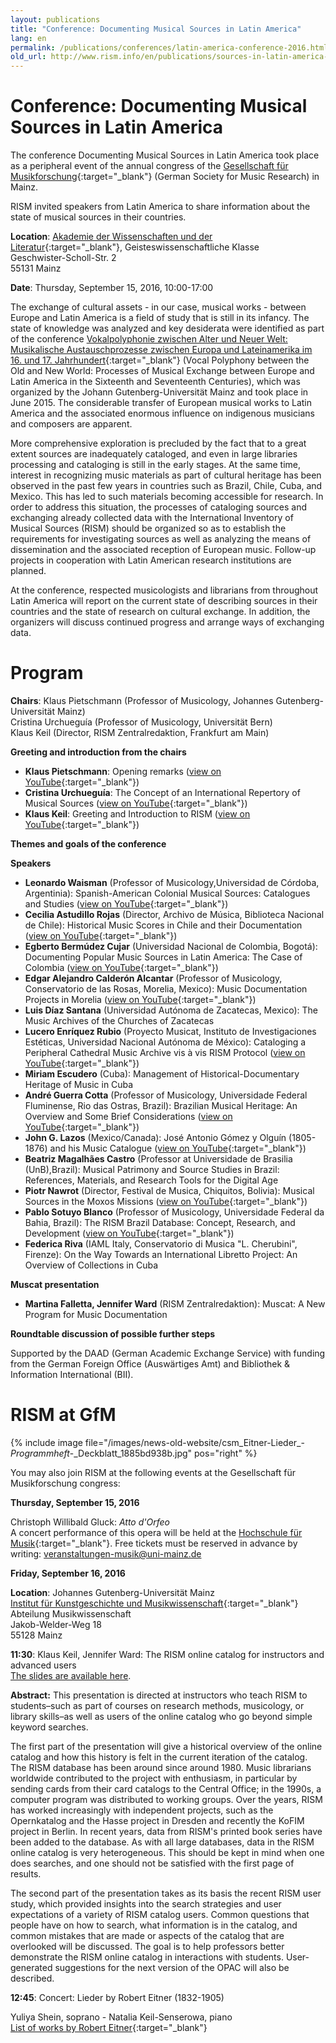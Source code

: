 ```yaml
---
layout: publications
title: "Conference: Documenting Musical Sources in Latin America"
lang: en
permalink: /publications/conferences/latin-america-conference-2016.html
old_url: http://www.rism.info/en/publications/sources-in-latin-america-2016.html
---
```


# Conference: Documenting Musical Sources in Latin America

The conference Documenting Musical Sources in Latin America took place as a peripheral event of the annual congress of the [Gesellschaft für Musikforschung](http://www.gfm2016.uni-mainz.de/){:target="_blank"} (German Society for Music Research) in Mainz.

RISM invited speakers from Latin America to share information about the state of musical sources in their countries.  
  
**Location**: [Akademie der Wissenschaften und der Literatur](http://www.adwmainz.de/anfahrt.html){:target="_blank"}, Geisteswissenschaftliche Klasse  
Geschwister-Scholl-Str. 2  
55131 Mainz

**Date**: Thursday, September 15, 2016, 10:00-17:00

The exchange of cultural assets - in our case, musical works - between Europe and Latin America is a field of study that is still in its infancy. The state of knowledge was analyzed and key desiderata were identified as part of the conference [Vokalpolyphonie zwischen Alter und Neuer Welt: Musikalische Austauschprozesse zwischen Europa und Lateinamerika im 16. und 17. Jahrhundert](https://www.troja-online.eu/kolloquien-und-jahrb%C3%BCcher-ab-2013/){:target="_blank"} (Vocal Polyphony between the Old and New World: Processes of Musical Exchange between Europe and Latin America in the Sixteenth and Seventeenth Centuries), which was organized by the Johann Gutenberg-Universität Mainz and took place in June 2015. The considerable transfer of European musical works to Latin America and the associated enormous influence on indigenous musicians and composers are apparent.

More comprehensive exploration is precluded by the fact that to a great extent sources are inadequately cataloged, and even in large libraries processing and cataloging is still in the early stages. At the same time, interest in recognizing music materials as part of cultural heritage has been observed in the past few years in countries such as Brazil, Chile, Cuba, and Mexico. This has led to such materials becoming accessible for research. In order to address this situation, the processes of cataloging sources and exchanging already collected data with the International Inventory of Musical Sources (RISM) should be organized so as to establish the requirements for investigating sources as well as analyzing the means of dissemination and the associated reception of European music. Follow-up projects in cooperation with Latin American research institutions are planned.

At the conference, respected musicologists and librarians from throughout Latin America will report on the current state of describing sources in their countries and the state of research on cultural exchange. In addition, the organizers will discuss continued progress and arrange ways of exchanging data.

# Program

**Chairs**: Klaus Pietschmann (Professor of Musicology, Johannes Gutenberg-Universität Mainz)  
Cristina Urchueguía (Professor of Musicology, Universität Bern)  
Klaus Keil (Director, RISM Zentralredaktion, Frankfurt am Main)

**Greeting and introduction from the chairs**

- **Klaus Pietschmann**: Opening remarks ([view on YouTube](https://youtu.be/bYvK-w2qTNo){:target="_blank"})
- **Cristina Urchueguía**: The Concept of an International Repertory of Musical Sources ([view on YouTube](https://youtu.be/1ROti64TIUc){:target="_blank"})
- **Klaus Keil**: Greeting and Introduction to RISM ([view on YouTube](https://youtu.be/AcBicQv5Wy8){:target="_blank"})

**Themes and goals of the conference**

**Speakers**

- **Leonardo Waisman** (Professor of Musicology,Universidad de Córdoba, Argentinia): Spanish-American Colonial Musical Sources: Catalogues and Studies ([view on YouTube](https://youtu.be/EyF2N63DOOk?list=PL9SyOIE9iSYI-qGaDNQhXCptexIif8Scm){:target="_blank"})
- **Cecilia Astudillo Rojas** (Director, Archivo de Música, Biblioteca Nacional de Chile): Historical Music Scores in Chile and their Documentation ([view on YouTube](https://youtu.be/AoIwrrvLWeg?list=PL9SyOIE9iSYI-qGaDNQhXCptexIif8Scm){:target="_blank"})
- **Egberto Bermúdez Cujar** (Universidad Nacional de Colombia, Bogotá): Documenting Popular Music Sources in Latin America: The Case of Colombia ([view on YouTube](https://youtu.be/CEpYx2ZmjIM){:target="_blank"})
- **Edgar Alejandro Calderón Alcantar** (Professor of Musicology, Conservatorio de las Rosas, Morelia, Mexico): Music Documentation Projects in Morelia ([view on YouTube](https://youtu.be/JMC5JgEJCnQ){:target="_blank"})
- **Luis Díaz Santana** (Universidad Autónoma de Zacatecas, Mexico): The Music Archives of the Churches of Zacatecas
- **Lucero Enríquez Rubio** (Proyecto Musicat, Instituto de Investigaciones Estéticas, Universidad Nacional Autónoma de México): Cataloging a Peripheral Cathedral Music Archive vis à vis RISM Protocol ([view on YouTube](https://youtu.be/IX8XK5555Mk){:target="_blank"})
- **Miriam Escudero** (Cuba): Management of Historical-Documentary Heritage of Music in Cuba
- **André Guerra Cotta** (Professor of Musicology, Universidade Federal Fluminense, Rio das Ostras, Brazil): Brazilian Musical Heritage: An Overview and Some Brief Considerations ([view on YouTube](https://youtu.be/z_VjkqV-RvE){:target="_blank"})
- **John G. Lazos** (Mexico/Canada): José Antonio Gómez y Olguín (1805-1876) and his Music Catalogue ([view on YouTube](https://youtu.be/Yo5ev9ZZ5mA){:target="_blank"})
- **Beatriz Magalhães Castro** (Professor at Universidade de Brasilia (UnB),Brazil): Musical Patrimony and Source Studies in Brazil: References, Materials, and Research Tools for the Digital Age
- **Piotr Nawrot** (Director, Festival de Musica, Chiquitos, Bolivia): Musical Sources in the Moxos Missions ([view on YouTube](https://youtu.be/7TFxTM_A55o){:target="_blank"})
- **Pablo Sotuyo Blanco** (Professor of Musicology, Universidade Federal da Bahia, Brazil): The RISM Brazil Database: Concept, Research, and Development ([view on YouTube](https://youtu.be/mwbE5XK1j6M){:target="_blank"})
- **Federica Riva** (IAML Italy, Conservatorio di Musica "L. Cherubini", Firenze): On the Way Towards an International Libretto Project: An Overview of Collections in Cuba

**Muscat presentation**

- **Martina Falletta, Jennifer Ward** (RISM Zentralredaktion): Muscat: A New Program for Music Documentation 

**Roundtable discussion of possible further steps**

Supported by the DAAD (German Academic Exchange Service) with funding from the German Foreign Office (Auswärtiges Amt) and Bibliothek & Information International (BII).

# RISM at GfM

{% include image file="/images/news-old-website/csm_Eitner-Lieder_-_Programmheft_-_Deckblatt_1885bd938b.jpg" pos="right" %}

You may also join RISM at the following events at the Gesellschaft für Musikforschung congress:

**Thursday, September 15, 2016**

Christoph Willibald Gluck: _Atto d'Orfeo_  
A concert performance of this opera will be held at the [Hochschule für Musik](http://www.musik.uni-mainz.de/4853_DEU_HTML.php){:target="_blank"}. Free tickets must be reserved in advance by writing: [veranstaltungen-musik@uni-mainz.de](mailto:veranstaltungen-musik@uni-mainz.de)

**Friday, September 16, 2016**

**Location**: Johannes Gutenberg-Universität Mainz  
[Institut für Kunstgeschichte und Musikwissenschaft](https://www.kunstgeschichte.uni-mainz.de/kontakt-id-1934/){:target="_blank"}  
Abteilung Musikwissenschaft  
Jakob-Welder-Weg 18   
55128 Mainz

**11:30**: Klaus Keil, Jennifer Ward: The RISM online catalog for instructors and advanced users  
[The slides are available here](/resources-old-website/community-content/events/RISM_for_instructors_presentation_PDF.pdf).

**Abstract:** This presentation is directed at instructors who teach RISM to students–such as part of courses on research methods, musicology, or library skills–as well as users of the online catalog who go beyond simple keyword searches.  

The first part of the presentation will give a historical overview of the online catalog and how this history is felt in the current iteration of the catalog. The RISM database has been around since around 1980. Music librarians worldwide contributed to the project with enthusiasm, in particular by sending cards from their card catalogs to the Central Office; in the 1990s, a computer program was distributed to working groups. Over the years, RISM has worked increasingly with independent projects, such as the Opernkatalog and the Hasse project in Dresden and recently the KoFIM project in Berlin. In recent years, data from RISM's printed book series have been added to the database. As with all large databases, data in the RISM online catalog is very heterogeneous. This should be kept in mind when one does searches, and one should not be satisfied with the first page of results.

The second part of the presentation takes as its basis the recent RISM user study, which provided insights into the search strategies and user expectations of a variety of RISM catalog users. Common questions that people have on how to search, what information is in the catalog, and common mistakes that are made or aspects of the catalog that are overlooked will be discussed. The goal is to help professors better demonstrate the RISM online catalog in interactions with students. User-generated suggestions for the next version of the OPAC will also be described.

**12:45**: Concert: Lieder by Robert Eitner (1832-1905)

Yuliya Shein, soprano - Natalia Keil-Senserowa, piano  
[List of works by Robert Eitner](https://de.wikisource.org/wiki/Robert_Eitner#Kompositionen){:target="_blank"}
